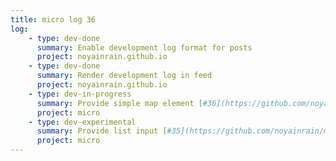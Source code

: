 ```yaml
---
title: micro log 36
log:
    - type: dev-done
      summary: Enable development log format for posts
      project: noyainrain.github.io
    - type: dev-done
      summary: Render development log in feed
      project: noyainrain.github.io
    - type: dev-in-progress
      summary: Provide simple map element [#36](https://github.com/noyainrain/micro/issues/36)
      project: micro
    - type: dev-experimental
      summary: Provide list input [#35](https://github.com/noyainrain/micro/issues/35)
      project: micro
---
```

